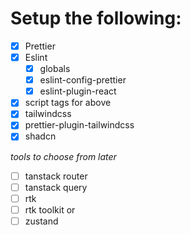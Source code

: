 # Setup the following:

- [x] Prettier
- [x] Eslint
  - [x] globals
  - [x] eslint-config-prettier
  - [x] eslint-plugin-react
- [x] script tags for above
- [x] tailwindcss
- [x] prettier-plugin-tailwindcss
- [x] shadcn

_tools to choose from later_

- [ ] tanstack router
- [ ] tanstack query
- [ ] rtk
- [ ] rtk toolkit
      or
- [ ] zustand
